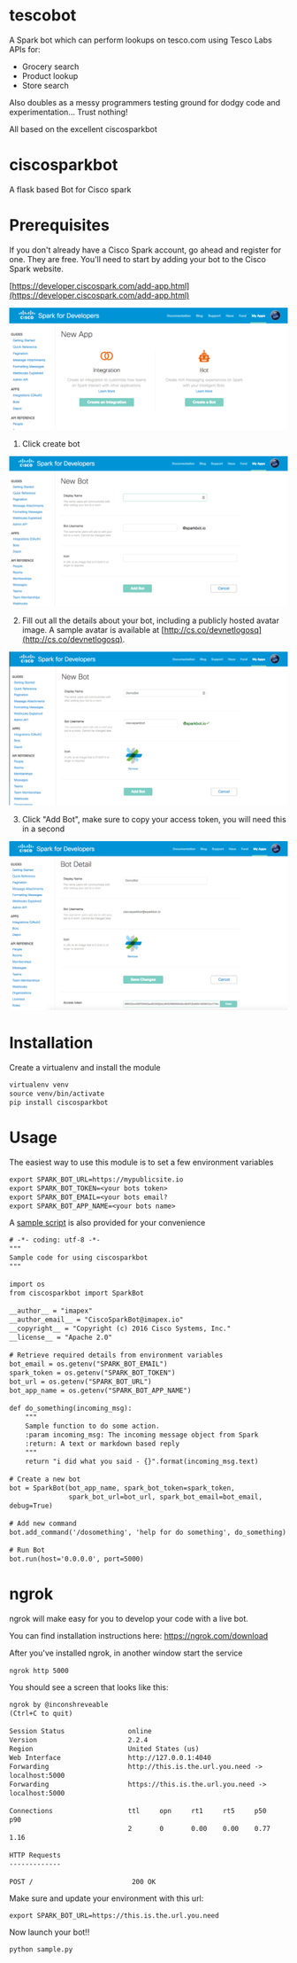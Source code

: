

# tescobot

A Spark bot which can perform lookups on tesco.com using Tesco Labs APIs for:
 - Grocery search
 - Product lookup
 - Store search

 Also doubles as a messy programmers testing ground for dodgy code and experimentation...
 Trust nothing!

 All based on the excellent ciscosparkbot

# ciscosparkbot

A flask based Bot for Cisco spark

# Prerequisites

If you don't already have a Cisco Spark account, go ahead and register for one.  They are free.
You'll need to start by adding your bot to the Cisco Spark website.

[https://developer.ciscospark.com/add-app.html](https://developer.ciscospark.com/add-app.html)

![add-app](images/newapp.png)

1. Click create bot

![add-bot](images/newbot.png)

2. Fill out all the details about your bot, including a publicly hosted avatar image.  A sample avatar is available at [http://cs.co/devnetlogosq](http://cs.co/devnetlogosq).

![enter-details](images/enterdetails.png)

3. Click "Add Bot", make sure to copy your access token, you will need this in a second

![copy-token](images/copytoken.png)

# Installation

Create a virtualenv and install the module

```
virtualenv venv
source venv/bin/activate
pip install ciscosparkbot
```

# Usage

The easiest way to use this module is to set a few environment variables

```
export SPARK_BOT_URL=https://mypublicsite.io
export SPARK_BOT_TOKEN=<your bots token>
export SPARK_BOT_EMAIL=<your bots email?
export SPARK_BOT_APP_NAME=<your bots name>
```

A [sample script](sample.py) is also provided for your convenience

```
# -*- coding: utf-8 -*-
"""
Sample code for using ciscosparkbot
"""

import os
from ciscosparkbot import SparkBot

__author__ = "imapex"
__author_email__ = "CiscoSparkBot@imapex.io"
__copyright__ = "Copyright (c) 2016 Cisco Systems, Inc."
__license__ = "Apache 2.0"

# Retrieve required details from environment variables
bot_email = os.getenv("SPARK_BOT_EMAIL")
spark_token = os.getenv("SPARK_BOT_TOKEN")
bot_url = os.getenv("SPARK_BOT_URL")
bot_app_name = os.getenv("SPARK_BOT_APP_NAME")

def do_something(incoming_msg):
    """
    Sample function to do some action.
    :param incoming_msg: The incoming message object from Spark
    :return: A text or markdown based reply
    """
    return "i did what you said - {}".format(incoming_msg.text)

# Create a new bot
bot = SparkBot(bot_app_name, spark_bot_token=spark_token,
               spark_bot_url=bot_url, spark_bot_email=bot_email, debug=True)

# Add new command
bot.add_command('/dosomething', 'help for do something', do_something)

# Run Bot
bot.run(host='0.0.0.0', port=5000)
```

# ngrok

ngrok will make easy for you to develop your code with a live bot.

You can find installation instructions here: https://ngrok.com/download

After you've installed ngrok, in another window start the service


`ngrok http 5000`


You should see a screen that looks like this:

```
ngrok by @inconshreveable                                                                                                                                 (Ctrl+C to quit)

Session Status                online
Version                       2.2.4
Region                        United States (us)
Web Interface                 http://127.0.0.1:4040
Forwarding                    http://this.is.the.url.you.need -> localhost:5000
Forwarding                    https://this.is.the.url.you.need -> localhost:5000

Connections                   ttl     opn     rt1     rt5     p50     p90
                              2       0       0.00    0.00    0.77    1.16

HTTP Requests
-------------

POST /                         200 OK
```

Make sure and update your environment with this url:

```
export SPARK_BOT_URL=https://this.is.the.url.you.need

```

Now launch your bot!!


```
python sample.py
```
